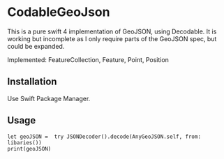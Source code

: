 # CodableGeoJson

This is a pure swift 4 implementation of GeoJSON, using Decodable. It is working but incomplete as I only require parts of the GeoJSON spec, but could be expanded.

Implemented: FeatureCollection, Feature, Point, Position

## Installation

Use Swift Package Manager.

## Usage

```
let geoJSON =  try JSONDecoder().decode(AnyGeoJSON.self, from: libaries())
print(geoJSON)
```
